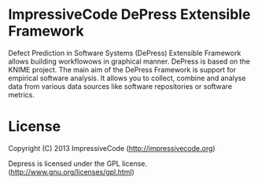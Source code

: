 ImpressiveCode DePress Extensible Framework
===================
Defect Prediction in Software Systems (DePress) Extensible Framework  allows building workflowows in graphical manner. DePress is based on the KNIME project. The main aim of the DePress Framework is support for empirical software analysis. It allows you to collect, combine and analyse data from various data sources like software repositories or software metrics.

# License
Copyright (C) 2013 ImpressiveCode (http://impressivecode.org)

Depress is licensed under the GPL license. (http://www.gnu.org/licenses/gpl.html)

